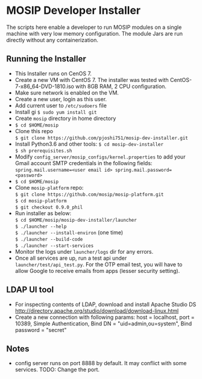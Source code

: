 # MOSIP Developer Installer

The scripts here enable a developer to run MOSIP modules on a single machine with very low memory configuration.  The module Jars are run directly without any containerization.  

## Running the Installer

- This Installer runs on CenOS 7.
- Create a new VM with CentOS 7. The installer was tested with CentOS-7-x86_64-DVD-1810.iso with 8GB RAM, 2 CPU configuration.
- Make sure network is enabled on the VM.
- Create a new user, login as this user.
- Add current user to `/etc/sudoers` file 
- Install gi 
`$ sudo yum install git`
- Create `mosip` directory in home directory
- `$ cd $HOME/mosip`
- Clone this repo  
`$ git clone https://github.com/pjoshi751/mosip-dev-installer.git`
- Install Python3.6 and other tools:
`$ cd mosip-dev-installer`  
`$ sh prerequisites.sh`
- Modify `config_server/mosip_configs/kernel.properties` to add your Gmail account SMTP credentials in the following fields:  
`spring.mail.username=<user email id>
 spring.mail.password=<password>`
- `$ cd $HOME/mosip` 
- Clone `mosip-platform` repo:  
`$ git clone https://github.com/mosip/mosip-platform.git`    
`$ cd mosip-platform`  
`$ git checkout 0.9.0_phil`  
- Run installer as below:  
`$ cd $HOME/mosip/mosip-dev-installer/launcher`  
`$ ./launcher --help`  
`$ ./launcher --install-environ` (one time)  
`$ ./launcher --build-code`  
`$ ./launcher --start-services`  
- Monitor the logs under `launcher/logs` dir for any errors.
- Once all services are up, run a test api under `launcher/test/api_test.py`. For the OTP email test, you will have to allow Google to receive emails from apps (lesser security setting).


## LDAP UI tool
- For inspecting contents of LDAP, download and install Apache Studio DS
http://directory.apache.org/studio/download/download-linux.html
- Create a new connection with following params: host = localhost, port = 10389, Simple Authentication, Bind DN = "uid=admin,ou=system", Bind password = "secret"

## Notes
- config server runs on port 8888 by default.  It may conflict with some services. TODO: Change the port.


